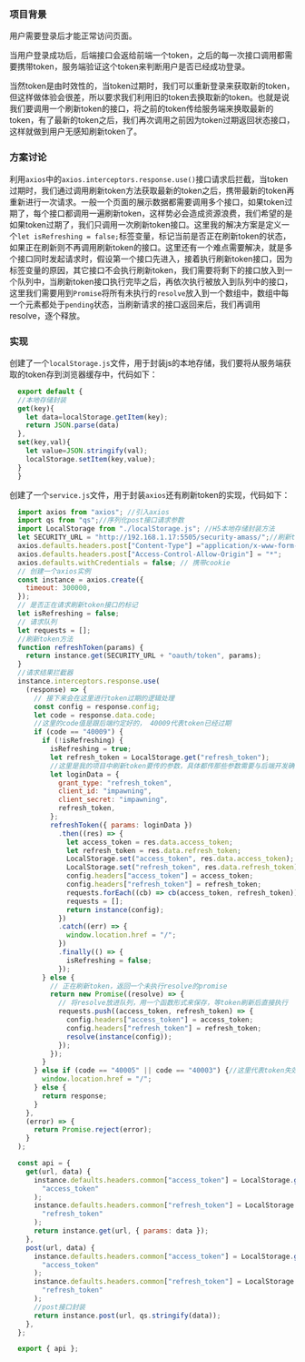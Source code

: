 ### 项目背景

用户需要登录后才能正常访问页面。

当用户登录成功后，后端接口会返给前端一个token，之后的每一次接口调用都需要携带token，服务端验证这个token来判断用户是否已经成功登录。

当然token是由时效性的，当token过期时，我们可以重新登录来获取新的token，但这样做体验会很差，所以要求我们利用旧的token去换取新的token。也就是说我们要调用一个刷新token的接口，将之前的token传给服务端来换取最新的token，有了最新的token之后，我们再次调用之前因为token过期返回状态接口，这样就做到用户无感知刷新token了。

### 方案讨论

利用`axios`中的`axios.interceptors.response.use()`接口请求后拦截，当token过期时，我们通过调用刷新token方法获取最新的token之后，携带最新的token再重新进行一次请求。一般一个页面的展示数据都需要调用多个接口，如果token过期了，每个接口都调用一遍刷新token，这样势必会造成资源浪费，我们希望的是如果token过期了，我们只调用一次刷新token接口。这里我的解决方案是定义一个`let isRefreshing = false;`标签变量，标记当前是否正在刷新token的状态，如果正在刷新则不再调用刷新token的接口。这里还有一个难点需要解决，就是多个接口同时发起请求时，假设第一个接口先进入，接着执行刷新token接口，因为标签变量的原因，其它接口不会执行刷新token，我们需要将剩下的接口放入到一个队列中，当刷新token接口执行完毕之后，再依次执行被放入到队列中的接口，这里我们需要用到`Promise`将所有未执行的`resolve`放入到一个数组中，数组中每一个元素都处于`pending`状态，当刷新请求的接口返回来后，我们再调用resolve，逐个释放。

### 实现

创建了一个`localStorage.js`文件，用于封装js的本地存储，我们要将从服务端获取的token存到浏览器缓存中，代码如下：

```js
  export default {
  //本地存储封装
  get(key){
    let data=localStorage.getItem(key);
    return JSON.parse(data)
  },
  set(key,val){
    let value=JSON.stringify(val);
    localStorage.setItem(key,value);
  }
  }
```

创建了一个`service.js`文件，用于封装`axios`还有刷新token的实现，代码如下：

```js
  import axios from "axios"; //引入axios
  import qs from "qs";//序列化post接口请求参数
  import LocalStorage from "./localStorage.js"; //H5本地存储封装方法
  let SECURITY_URL = "http://192.168.1.17:5505/security-amass/";//刷新token接口的base路径
  axios.defaults.headers.post["Content-Type"] ="application/x-www-form-urlencoded;charset=UTF-8";
  axios.defaults.headers.post["Access-Control-Allow-Origin"] = "*";
  axios.defaults.withCredentials = false; // 携带cookie
  // 创建一个axios实例
  const instance = axios.create({
    timeout: 300000,
  });
  // 是否正在请求刷新token接口的标记
  let isRefreshing = false;
  // 请求队列
  let requests = [];
  //刷新token方法
  function refreshToken(params) {
    return instance.get(SECURITY_URL + "oauth/token", params);
  }
  //请求结果拦截器
  instance.interceptors.response.use(
    (response) => {
      // 接下来会在这里进行token过期的逻辑处理
      const config = response.config;
      let code = response.data.code;
      //这里的code值是跟后端约定好的， 40009代表token已经过期
      if (code == "40009") {
        if (!isRefreshing) {
          isRefreshing = true;
          let refresh_token = LocalStorage.get("refresh_token");
          //这里是我的项目中刷新token要传的参数，具体都传那些参数需要与后端开发确认
          let loginData = {
            grant_type: "refresh_token",
            client_id: "impawning",
            client_secret: "impawning",
            refresh_token,
          };
          refreshToken({ params: loginData })
            .then((res) => {
              let access_token = res.data.access_token;
              let refresh_token = res.data.refresh_token;
              LocalStorage.set("access_token", res.data.access_token);
              LocalStorage.set("refresh_token", res.data.refresh_token);
              config.headers["access_token"] = access_token;
              config.headers["refresh_token"] = refresh_token;
              requests.forEach((cb) => cb(access_token, refresh_token));
              requests = [];
              return instance(config);
            })
            .catch((err) => {
              window.location.href = "/";
            })
            .finally(() => {
              isRefreshing = false;
            });
        } else {
          // 正在刷新token，返回一个未执行resolve的promise
          return new Promise((resolve) => {
            // 将resolve放进队列，用一个函数形式来保存，等token刷新后直接执行
            requests.push((access_token, refresh_token) => {
              config.headers["access_token"] = access_token;
              config.headers["refresh_token"] = refresh_token;
              resolve(instance(config));
            });
          });
        }
      } else if (code == "40005" || code == "40003") {//这里代表token失效和token错误
        window.location.href = "/";
      } else {
        return response;
      }
    },
    (error) => {
      return Promise.reject(error);
    }
  );

  const api = {
    get(url, data) {
      instance.defaults.headers.common["access_token"] = LocalStorage.get(
        "access_token"
      );
      instance.defaults.headers.common["refresh_token"] = LocalStorage.get(
        "refresh_token"
      );
      return instance.get(url, { params: data });
    },
    post(url, data) {
      instance.defaults.headers.common["access_token"] = LocalStorage.get(
        "access_token"
      );
      instance.defaults.headers.common["refresh_token"] = LocalStorage.get(
        "refresh_token"
      );
      //post接口封装
      return instance.post(url, qs.stringify(data));
    },
  };

  export { api };
```